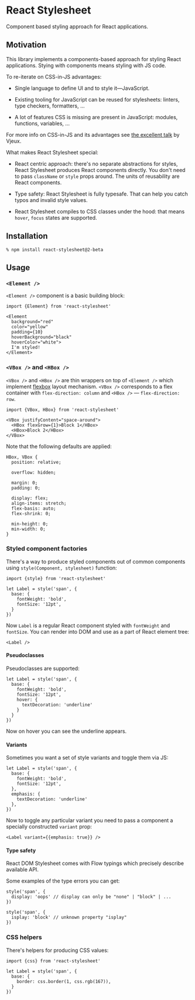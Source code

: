 # React Stylesheet

Component based styling approach for React applications.


## Motivation

This library implements a components-based approach for styling React
applications. Stying with components means styling with JS code.

To re-iterate on CSS-in-JS advantages:

* Single language to define UI and to style it—JavaScript.

* Existing tooling for JavaScript can be reused for stylesheets: linters, type
  checkers, formatters, ...

* A lot of features CSS is missing are present in JavaScript: modules,
  functions, variables, ...

For more info on CSS-in-JS and its advantages see [the excellent
talk](css-in-js) by Vjeux.

What makes React Stylesheet special:

* React centric approach: there's no separate abstractions for styles, React
  Stylesheet produces React components directly. You don't need to pass
  `className` or `style` props around. The units of reusability are React
  components.

* Type safety: React Stylesheet is fully typesafe. That can help you catch typos
  and invalid style values.

* React Stylesheet compiles to CSS classes under the hood: that means `hover`,
  `focus` states are supported.

[css-in-js]: http://blog.vjeux.com/2014/javascript/react-css-in-js-nationjs.html


## Installation

```
% npm install react-stylesheet@2-beta
```


## Usage


### `<Element />`

`<Element />` component is a basic building block:

```
import {Element} from 'react-stylesheet'

<Element
  background="red"
  color="yellow"
  padding={10}
  hoverBackground="black"
  hoverColor="white">
  I'm styled!
</Element>
```


### `<VBox />` and `<HBox />`

`<VBox />` and `<HBox />` are thin wrappers on top of `<Element />` which
implement [flexbox][] layout mechanism. `<VBox />` corresponds to a flex
container with `flex-direction: column` and `<HBox />` — `flex-direction: row`.

```
import {VBox, HBox} from 'react-stylesheet'

<VBox justifyContent="space-around">
  <HBox flexGrow={1}>Block 1</HBox>
  <HBox>Block 2</HBox>
</VBox>
```

Note that the following defaults are applied:

```
HBox, VBox {
  position: relative;

  overflow: hidden;

  margin: 0;
  padding: 0;

  display: flex;
  align-items: stretch;
  flex-basis: auto;
  flex-shrink: 0;

  min-height: 0;
  min-width: 0;
}
```

[flexbox]: https://css-tricks.com/snippets/css/a-guide-to-flexbox/


### Styled component factories

There's a way to produce styled components out of common components using
`style(Component, stylesheet)` function:

```
import {style} from 'react-stylesheet'

let Label = style('span', {
  base: {
    fontWeight: 'bold',
    fontSize: '12pt',
  }
})
```

Now `Label` is a regular React component styled with `fontWeight` and
`fontSize`. You can render into DOM and use as a part of React element tree:

```
<Label />
```

#### Pseudoclasses

Pseudoclasses are supported:

```
let Label = style('span', {
  base: {
    fontWeight: 'bold',
    fontSize: '12pt',
    hover: {
      textDecoration: 'underline'
    }
  }
})
```

Now on hover you can see the underline appears.

#### Variants

Sometimes you want a set of style variants and toggle them via JS:

```
let Label = style('span', {
  base: {
    fontWeight: 'bold',
    fontSize: '12pt',
  },
  emphasis: {
    textDecoration: 'underline'
  },
})
```

Now to toggle any particular variant you need to pass a component a specially
constructed `variant` prop:

```
<Label variant={{emphasis: true}} />
```

#### Type safety

React DOM Stylesheet comes with Flow typings which precisely describe available
API.

Some examples of the type errors you can get:

```
style('span', {
  display: 'oops' // display can only be "none" | "block" | ...
})

style('span', {
  isplay: 'block' // unknown property "isplay"
})
```

### CSS helpers

There's helpers for producing CSS values:

```
import {css} from 'react-stylesheet'

let Label = style('span', {
  base: {
    border: css.border(1, css.rgb(167)),
  }
})
```
